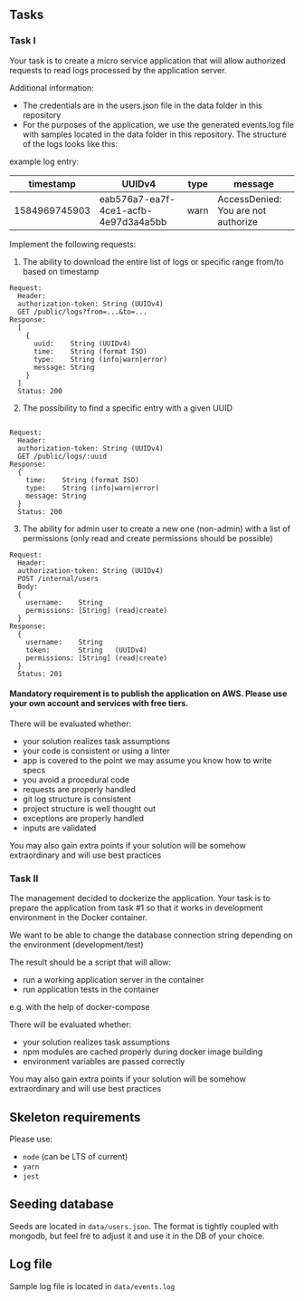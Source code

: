 ## Tasks

### Task I
Your task is to create a micro service application that will allow authorized requests to read logs processed by the application server.

Additional information:
* The credentials are in the users.json file in the data folder in this repository
* For the purposes of the application, we use the generated events.log file with samples located in the data folder in this repository. The structure of the logs looks like this:

example log entry:

| timestamp | UUIDv4 | type | message |
|---|---|---|---|
| 1584969745903 | eab576a7-ea7f-4ce1-acfb-4e97d3a4a5bb | warn | AccessDenied: You are not authorize |

Implement the following requests:

1. The ability to download the entire list of logs or specific range from/to based on timestamp
```
Request:
  Header:
  authorization-token: String (UUIDv4)
  GET /public/logs?from=...&to=...
Response:
  [
    {
      uuid:    String (UUIDv4)
      time:    String (format ISO)
      type:    String (info|warn|error)
      message: String
    }
  ]
  Status: 200
```
2. The possibility to find a specific entry with a given UUID
```

Request:
  Header:
  authorization-token: String (UUIDv4)
  GET /public/logs/:uuid
Response:
  {
    time:    String (format ISO)
    type:    String (info|warn|error)
    message: String
  }
  Status: 200
```
3. The ability for admin user to create a new one (non-admin) with a list of permissions (only read and create permissions should be possible)
```
Request:
  Header:
  authorization-token: String (UUIDv4)
  POST /internal/users
  Body:
  {
    username:    String
    permissions: [String] (read|create)
  }
Response:
  {
    username:    String
    token:       String   (UUIDv4)
    permissions: [String] (read|create)
  }
  Status: 201
```

#### Mandatory requirement is to publish the application on AWS. Please use your own account and services with free tiers.

There will be evaluated whether:
* your solution realizes task assumptions
* your code is consistent or using a linter
* app is covered to the point we may assume you know how to write specs
* you avoid a procedural code
* requests are properly handled
* git log structure is consistent
* project structure is well thought out
* exceptions are properly handled
* inputs are validated

You may also gain extra points if your solution will be somehow extraordinary and will use best practices

### Task II

The management decided to dockerize the application. Your task is to prepare the application from task #1 so that it works in development environment in the Docker container.

We want to be able to change the database connection string depending on the environment (development/test)

The result should be a script that will allow:
* run a working application server in the container
* run application tests in the container

e.g. with the help of docker-compose

There will be evaluated whether:
* your solution realizes task assumptions
* npm modules are cached properly during docker image building
* environment variables are passed correctly

You may also gain extra points if your solution will be somehow extraordinary and will use best practices

## Skeleton requirements

Please use:

- `node` (can be LTS of current)
- `yarn`
- `jest`

## Seeding database

Seeds are located in `data/users.json`. The format is tightly coupled with mongodb, but feel fre to adjust it and use it in the DB of your choice.

## Log file

Sample log file is located in `data/events.log`
